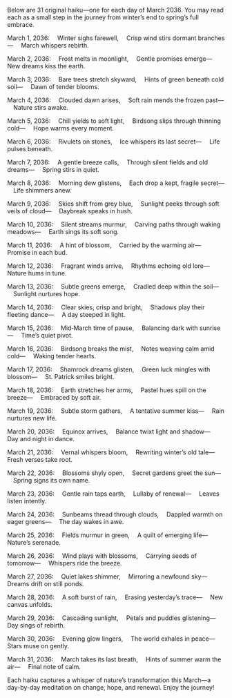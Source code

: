 Below are 31 original haiku—one for each day of March 2036. You may read each as a small step in the journey from winter’s end to spring’s full embrace.

March 1, 2036:
 Winter sighs farewell,
 Crisp wind stirs dormant branches—
 March whispers rebirth.

March 2, 2036:
 Frost melts in moonlight,
 Gentle promises emerge—
 New dreams kiss the earth.

March 3, 2036:
 Bare trees stretch skyward,
 Hints of green beneath cold soil—
 Dawn of tender blooms.

March 4, 2036:
 Clouded dawn arises,
 Soft rain mends the frozen past—
 Nature stirs awake.

March 5, 2036:
 Chill yields to soft light,
 Birdsong slips through thinning cold—
 Hope warms every moment.

March 6, 2036:
 Rivulets on stones,
 Ice whispers its last secret—
 Life pulses beneath.

March 7, 2036:
 A gentle breeze calls,
 Through silent fields and old dreams—
 Spring stirs in quiet.

March 8, 2036:
 Morning dew glistens,
 Each drop a kept, fragile secret—
 Life shimmers anew.

March 9, 2036:
 Skies shift from grey blue,
 Sunlight peeks through soft veils of cloud—
 Daybreak speaks in hush.

March 10, 2036:
 Silent streams murmur,
 Carving paths through waking meadows—
 Earth sings its soft song.

March 11, 2036:
 A hint of blossom,
 Carried by the warming air—
 Promise in each bud.

March 12, 2036:
 Fragrant winds arrive,
 Rhythms echoing old lore—
 Nature hums in tune.

March 13, 2036:
 Subtle greens emerge,
 Cradled deep within the soil—
 Sunlight nurtures hope.

March 14, 2036:
 Clear skies, crisp and bright,
 Shadows play their fleeting dance—
 A day steeped in light.

March 15, 2036:
 Mid‐March time of pause,
 Balancing dark with sunrise—
 Time’s quiet pivot.

March 16, 2036:
 Birdsong breaks the mist,
 Notes weaving calm amid cold—
 Waking tender hearts.

March 17, 2036:
 Shamrock dreams glisten,
 Green luck mingles with blossom—
 St. Patrick smiles bright.

March 18, 2036:
 Earth stretches her arms,
 Pastel hues spill on the breeze—
 Embraced by soft air.

March 19, 2036:
 Subtle storm gathers,
 A tentative summer kiss—
 Rain nurtures new life.

March 20, 2036:
 Equinox arrives,
 Balance twixt light and shadow—
 Day and night in dance.

March 21, 2036:
 Vernal whispers bloom,
 Rewriting winter’s old tale—
 Fresh verses take root.

March 22, 2036:
 Blossoms shyly open,
 Secret gardens greet the sun—
 Spring signs its own name.

March 23, 2036:
 Gentle rain taps earth,
 Lullaby of renewal—
 Leaves listen intently.

March 24, 2036:
 Sunbeams thread through clouds,
 Dappled warmth on eager greens—
 The day wakes in awe.

March 25, 2036:
 Fields murmur in green,
 A quilt of emerging life—
 Nature’s serenade.

March 26, 2036:
 Wind plays with blossoms,
 Carrying seeds of tomorrow—
 Whispers ride the breeze.

March 27, 2036:
 Quiet lakes shimmer,
 Mirroring a newfound sky—
 Dreams drift on still ponds.

March 28, 2036:
 A soft burst of rain,
 Erasing yesterday’s trace—
 New canvas unfolds.

March 29, 2036:
 Cascading sunlight,
 Petals and puddles glistening—
 Day sings of rebirth.

March 30, 2036:
 Evening glow lingers,
 The world exhales in peace—
 Stars muse on gently.

March 31, 2036:
 March takes its last breath,
 Hints of summer warm the air—
 Final note of calm.

Each haiku captures a whisper of nature’s transformation this March—a day-by-day meditation on change, hope, and renewal. Enjoy the journey!
